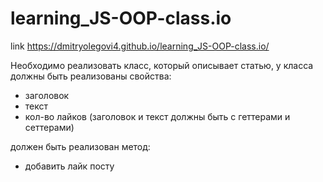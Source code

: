 # learning_JS-OOP-class.io

link https://dmitryolegovi4.github.io/learning_JS-OOP-class.io/

Необходимо реализовать класс, который описывает статью, у класса должны быть реализованы свойства:
- заголовок
- текст
- кол-во лайков
(заголовок и текст должны быть с геттерами и сеттерами)

должен быть реализован метод:
- добавить лайк посту

